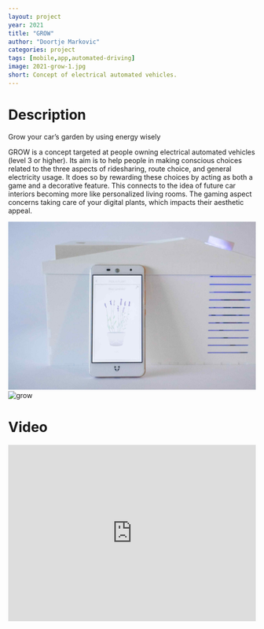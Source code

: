 ```yaml
---
layout: project
year: 2021
title: "GROW"
author: "Doortje Markovic"
categories: project
tags: [mobile,app,automated-driving]
image: 2021-grow-1.jpg
short: Concept of electrical automated vehicles.
---
```


# Description
Grow your car’s garden by using energy wisely

GROW is a concept targeted at people owning electrical automated vehicles (level 3 or higher). Its aim is to help people in making conscious choices related to the three aspects of ridesharing, route choice, and general electricity usage. It does so by rewarding these choices by acting as both a game and a decorative feature. This connects to the idea of future car interiors becoming more like personalized living rooms. The gaming aspect concerns taking care of your digital plants, which impacts their aesthetic appeal.

![grow](/assets/img/2021-grow-2.jpg)
![grow](/assets/img/2021-grow-3.jpg)

# Video
<iframe style="display:inline-block; border:0px solid #FFF; width: 100%; height: 358px" src="https://www.youtube.com/embed/CAyWN9ba9J8?playlist=CAyWN9ba9J8&loop=1&autoplay=1&mute=1" frameborder="0" allowfullscreen></iframe>
